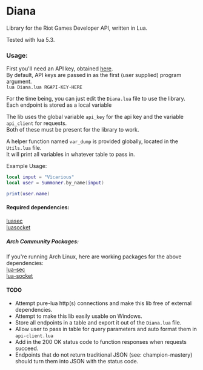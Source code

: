 # Diana

Library for the Riot Games Developer API, written in Lua.

Tested with lua 5.3.

### Usage:
First you'll need an API key, obtained [here](https://developer.riotgames.com/).  
By default, API keys are passed in as the first (user supplied) program argument.  
`lua Diana.lua RGAPI-KEY-HERE`

For the time being, you can just edit the `Diana.lua` file to use the library.  
Each endpoint is stored as a local variable

The lib uses the global variable `api_key` for the api key and the variable `api_client` for requests.  
Both of these must be present for the library to work.

A helper function named `var_dump` is provided globally, located in the `Utils.lua` file.  
It will print all variables in whatever table to pass in.

Example Usage:
```lua
local input = "Vìcarious"
local user = Summoner.by_name(input)

print(user.name)
```

#### Required dependencies:  
[luasec](https://github.com/brunoos/luasec)  
[luasocket](https://github.com/diegonehab/luasocket)

##### Arch Community Packages:
If you're running Arch Linux, here are working packages for the above dependencies:  
[lua-sec](https://www.archlinux.org/packages/community/x86_64/lua-sec/)  
[lua-socket](https://www.archlinux.org/packages/community/x86_64/lua-socket/)

#### TODO
- Attempt pure-lua http(s) connections and make this lib free of external dependencies.
- Attempt to make this lib easily usable on Windows.
- Store all endpoints in a table and export it out of the `Diana.lua` file.
- Allow user to pass in table for query parameters and auto format them in `api-client.lua`
- Add in the 200 OK status code to function responses when requests succeed. 
- Endpoints that do not return traditional JSON (see: champion-mastery) should turn them into JSON with the status code.